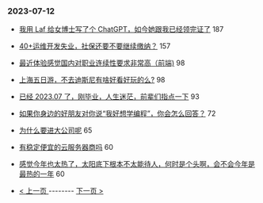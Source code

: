### 2023-07-12 
- [我用 Laf 给女博士写了个 ChatGPT，如今她跟我已经领完证了](https://www.v2ex.com/t/956180) 187
- [40+运维开发失业，社保还要不要继续缴纳？](https://www.v2ex.com/t/956023) 157
- [最近体验感觉国内对职业连续性要求非常高（前端)](https://www.v2ex.com/t/956005) 98
- [上海五日游，不去迪斯尼有啥好看好玩的么?](https://www.v2ex.com/t/956025) 98
- [已经 2023.07 了，刚毕业，人生迷茫，前辈们指点一下](https://www.v2ex.com/t/956020) 93
- [如果你身边的好朋友对你说“我好想学编程”，你会怎么回答？](https://www.v2ex.com/t/956092) 72
- [为什么要进大公司呢](https://www.v2ex.com/t/955985) 65
- [有稳定便宜的云服务器商吗](https://www.v2ex.com/t/956033) 60
- [感觉今年也太热了，太阳底下根本不太能待人，何时是个头啊，会不会今年是最热的一年](https://www.v2ex.com/t/956042) 60 

- [ < 上一页 ](https://github.com/able8/v2ex-hot-record/blob/master/2023-07-11.md) -------- [ 下一页 > ](https://github.com/able8/v2ex-hot-record/blob/master/2023-07-13.md)